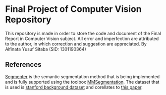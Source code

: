 # Final Project of Computer Vision Repository
This repository is made in order to store the code and document of the Final Report in Computer Vision subject. All error and imperfection are attributed to the author, in which correction and suggestion are appreciated.
By Alfinata Yusuf Sitaba (SID: 1301190364)

## References
[Segmenter](https://github.com/rstrudel/segmenter) is the semantic segmentation method that is being implemented and is fully supported using the toolbox [MMSegmentation](https://github.com/open-mmlab/mmsegmentation). The dataset that is used is [stanford background dataset](http://dags.stanford.edu/projects/scenedataset.html) and corellates to [this paper](https://ieeexplore.ieee.org/abstract/document/5459211).
